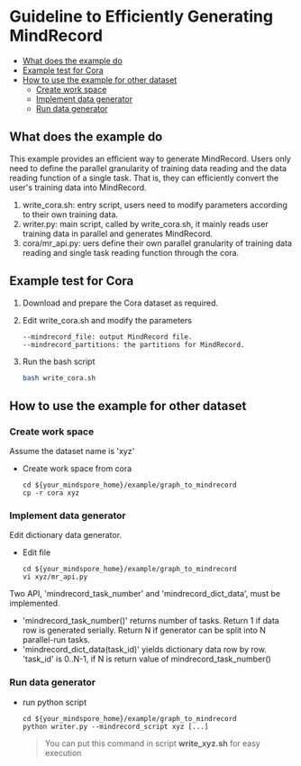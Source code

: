# Guideline to Efficiently Generating MindRecord

<!-- TOC -->

- [What does the example do](#what-does-the-example-do)
- [Example test for Cora](#example-test-for-cora)
- [How to use the example for other dataset](#how-to-use-the-example-for-other-dataset)
    - [Create work space](#create-work-space)
    - [Implement data generator](#implement-data-generator)
    - [Run data generator](#run-data-generator)


<!-- /TOC -->

## What does the example do

This example provides an efficient way to generate MindRecord. Users only need to define the parallel granularity of training data reading and the data reading function of a single task. That is, they can efficiently convert the user's training data into MindRecord.

1.  write_cora.sh: entry script, users need to modify parameters according to their own training data.
2.  writer.py: main script, called by write_cora.sh, it mainly reads user training data in parallel and generates MindRecord.
3.  cora/mr_api.py: uers define their own parallel granularity of training data reading and single task reading function through the cora.

## Example test for Cora

1. Download and prepare the Cora dataset as required.

2. Edit write_cora.sh and modify the parameters
    ```
    --mindrecord_file: output MindRecord file.
    --mindrecord_partitions: the partitions for MindRecord.
    ```

3. Run the bash script
    ```bash  
    bash write_cora.sh
    ```  

## How to use the example for other dataset

### Create work space

Assume the dataset name is 'xyz'
* Create work space from cora
    ```shell
    cd ${your_mindspore_home}/example/graph_to_mindrecord
    cp -r cora xyz
    ```

### Implement data generator

Edit dictionary data generator.
* Edit file 
    ```shell
    cd ${your_mindspore_home}/example/graph_to_mindrecord
    vi xyz/mr_api.py
    ```

Two API, 'mindrecord_task_number' and 'mindrecord_dict_data', must be implemented.
- 'mindrecord_task_number()' returns number of tasks. Return 1 if data row is generated serially. Return N if generator can be split into N parallel-run tasks.
- 'mindrecord_dict_data(task_id)' yields dictionary data row by row. 'task_id' is 0..N-1, if N is return value of mindrecord_task_number()

### Run data generator

* run python script 
    ```shell
    cd ${your_mindspore_home}/example/graph_to_mindrecord
    python writer.py --mindrecord_script xyz [...]
    ```
    > You can put this command in script **write_xyz.sh** for easy execution

